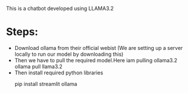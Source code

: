 <p>This is a chatbot developed using LLAMA3.2</p>
<h1>Steps:</h1>
<ul>
<li>Download ollama from their official webist (We are setting up a server locally to run our model by downloading this)</li>
<li>Then we have to pull the required model.Here iam pulling ollama3.2</li>
ollama pull llama3.2
<li>Then install required python libraries</li>
<p>pip install streamlit ollama</p>
</ul>
